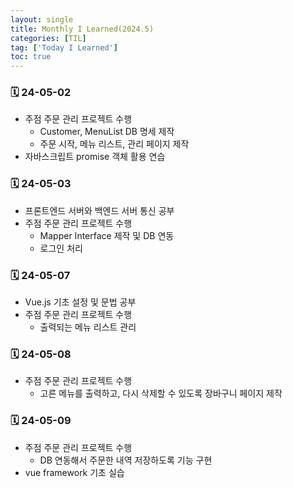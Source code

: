 ```yaml
---
layout: single
title: Monthly I Learned(2024.5)
categories: [TIL]
tag: ['Today I Learned']
toc: true
---
```



### 🗓️ 24-05-02

- 주점 주문 관리 프로젝트 수행
    - Customer, MenuList DB 명세 제작
    - 주문 시작, 메뉴 리스트, 관리 페이지 제작
- 자바스크립트 promise 객체 활용 연습

### 🗓️ 24-05-03

- 프론트엔드 서버와 백엔드 서버 통신 공부
- 주점 주문 관리 프로젝트 수행
    - Mapper Interface 제작 및 DB 연동
    - 로그인 처리

### 🗓️ 24-05-07

- Vue.js 기초 설정 및 문법 공부
- 주점 주문 관리 프로젝트 수행
    - 출력되는 메뉴 리스트 관리    

### 🗓️ 24-05-08

- 주점 주문 관리 프로젝트 수행
    - 고른 메뉴를 출력하고, 다시 삭제할 수 있도록 장바구니 페이지 제작

### 🗓️ 24-05-09

- 주점 주문 관리 프로젝트 수행
    - DB 연동해서 주문한 내역 저장하도록 기능 구현
- vue framework 기초 실습